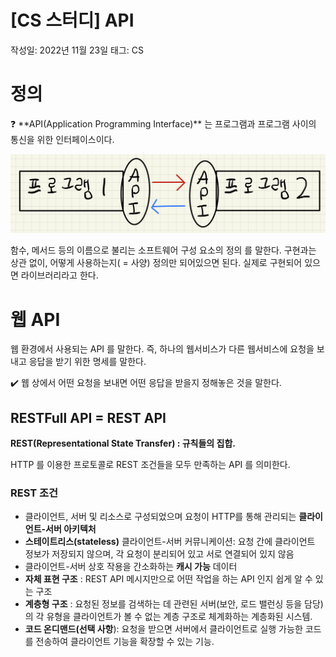 # [CS 스터디] API

작성일: 2022년 11월 23일
태그: CS

# 정의

<aside>
❓ **API(Application Programming Interface)** 는 프로그램과 프로그램 사이의 통신을 위한 인터페이스이다.

</aside>

![Untitled](API-1.png)

함수, 메서드 등의 이름으로 불리는 소프트웨어 구성 요소의 정의 를 말한다. 구현과는 상관 없이, 어떻게 사용하는지( = 사양) 정의만 되어있으면 된다. 실제로 구현되어 있으면 라이브러리라고 한다.

# 웹 API

웹 환경에서 사용되는 API 를 말한다. 즉, 하나의 웹서비스가 다른 웹서비스에 요청을 보내고 응답을 받기 위한 명세를 말한다. 

<aside>
✔️  웹 상에서 어떤 요청을 보내면 어떤 응답을 받을지 정해놓은 것을 말한다.

</aside>

## RESTFull API = REST API

**REST(Representational State Transfer) : 규칙들의 집합.**

HTTP 를 이용한 프로토콜로 REST 조건들을 모두 만족하는 API 를 의미한다.

### REST 조건

- 클라이언트, 서버 및 리소스로 구성되었으며 요청이 HTTP를 통해 관리되는 **클라이언트-서버 아키텍처**
- **스테이트리스(stateless)** 클라이언트-서버 커뮤니케이션: 요청 간에 클라이언트 정보가 저장되지 않으며, 각 요청이 분리되어 있고 서로 연결되어 있지 않음
- 클라이언트-서버 상호 작용을 간소화하는 **캐시 가능** 데이터
- **자체 표현 구조** : REST API 메시지만으로 어떤 작업을 하는 API 인지 쉽게 알 수 있는 구조
- **계층형 구조** : 요청된 정보를 검색하는 데 관련된 서버(보안, 로드 밸런싱 등을 담당)의 각 유형을 클라이언트가 볼 수 없는 계층 구조로 체계화하는 계층화된 시스템.
- **코드 온디맨드(선택 사항**): 요청을 받으면 서버에서 클라이언트로 실행 가능한 코드를 전송하여 클라이언트 기능을 확장할 수 있는 기능.